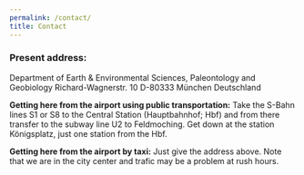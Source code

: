 ```yaml
---
permalink: /contact/
title: Contact
---
```


### Present address:

Department of Earth & Environmental Sciences,
Paleontology and Geobiology
Richard-Wagnerstr. 10
D-80333 München
Deutschland

**Getting here from the airport using public transportation:**
Take the S-Bahn lines S1 or S8 to the Central Station (Hauptbahnhof; Hbf) and from there transfer to the subway line U2 to Feldmoching. Get down at the station Königsplatz, just one station from the Hbf.

**Getting here from the airport by taxi:**
Just give the address above. Note that we are in the city center and trafic may be a problem at rush hours.


